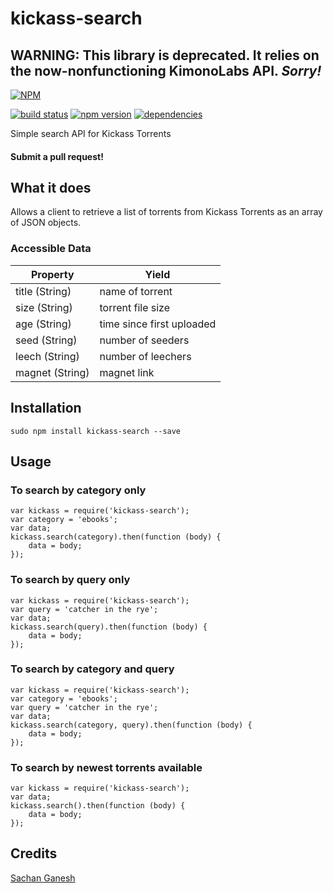 # kickass-search

## WARNING: This library is deprecated. It relies on the now-nonfunctioning KimonoLabs API. *Sorry!* ##

[![NPM](https://nodei.co/npm/kickass-search.png)](https://nodei.co/npm/kickass-search/)

[![build status](https://secure.travis-ci.org/sachanganesh/kickass-search.png)](http://travis-ci.org/sachanganesh/kickass-search)
[![npm version](https://badge.fury.io/js/kickass-search.svg)](http://badge.fury.io/js/kickass-search)
[![dependencies](https://david-dm.org/sachanganesh/kickass-search.png)](https://david-dm.org/sachanganesh/kickass-search.png)

Simple search API for Kickass Torrents

#### Submit a pull request!

## What it does
Allows a client to retrieve a list of torrents from Kickass Torrents as an array of JSON objects.

### Accessible Data

Property | Yield
--- | ---
title (String) | name of torrent
size (String) | torrent file size
age (String) | time since first uploaded
seed (String) | number of seeders
leech (String) | number of leechers
magnet (String) | magnet link

## Installation

```
sudo npm install kickass-search --save
```

## Usage

### To search by category only
	var kickass = require('kickass-search');
	var category = 'ebooks';
	var data;
	kickass.search(category).then(function (body) {
		data = body;
	});

### To search by query only
	var kickass = require('kickass-search');
	var query = 'catcher in the rye';
	var data;
	kickass.search(query).then(function (body) {
		data = body;
	});

### To search by category and query
	var kickass = require('kickass-search');
	var category = 'ebooks';
	var query = 'catcher in the rye';
	var data;
	kickass.search(category, query).then(function (body) {
		data = body;
	});

### To search by newest torrents available
	var kickass = require('kickass-search');
	var data;
	kickass.search().then(function (body) {
		data = body;
	});

## Credits
[Sachan Ganesh](https://github.com/sachanganesh/)
